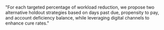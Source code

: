 "For each targeted percentage of workload reduction, we propose two alternative holdout strategies based on days past due, propensity to pay, and account deficiency balance, while leveraging digital channels to enhance cure rates."



